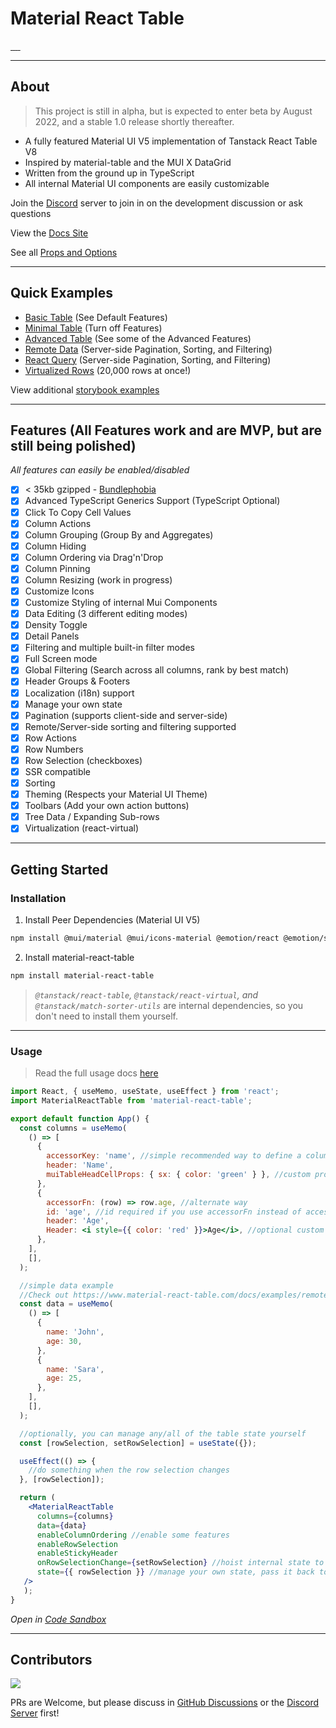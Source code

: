 # Material React Table

<a href="https://npmjs.com/package/material-react-table" target="_blank_">
  <img alt="" src="https://badgen.net/npm/v/material-react-table" />
</a>
<a href="https://npmjs.com/package/material-react-table" target="_blank_">
  <img alt="" src="https://img.shields.io/npm/dm/material-react-table.svg" />
</a>
<a href="https://bundlephobia.com/result?p=material-react-table" target="_blank_">
  <img alt="" src="https://badgen.net/bundlephobia/minzip/material-react-table@latest" />
</a>
<a href="https://github.com/KevinVandy/material-react-table" target="_blank_">
  <img alt="" src="https://img.shields.io/github/stars/KevinVandy/material-react-table.svg?style=social&label=Star" />
</a>
<a href="http://makeapullrequest.com" target="_blank_">
  <img alt="" src="https://img.shields.io/badge/PRs-welcome-brightgreen.svg?style=flat-square" />
</a>

---

## About

> This project is still in alpha, but is expected to enter beta by August 2022, and a stable 1.0 release shortly thereafter.

- A fully featured Material UI V5 implementation of Tanstack React Table V8
- Inspired by material-table and the MUI X DataGrid
- Written from the ground up in TypeScript
- All internal Material UI components are easily customizable

Join the [Discord](https://discord.gg/5wqyRx6fnm) server to join in on the development discussion or ask questions

View the [Docs Site](https://www.material-react-table.com/)

See all [Props and Options](https://www.material-react-table.com/docs/api)

---

## Quick Examples

 - [Basic Table](https://www.material-react-table.com/docs/examples/basic/) (See Default Features)
 - [Minimal Table](https://www.material-react-table.com/docs/examples/minimal/) (Turn off Features)
 - [Advanced Table](https://www.material-react-table.com/docs/examples/advanced/) (See some of the Advanced Features)
 - [Remote Data](https://www.material-react-table.com/docs/examples/remote/) (Server-side Pagination, Sorting, and Filtering)
 - [React Query](https://www.material-react-table.com/docs/examples/react-query/) (Server-side Pagination, Sorting, and Filtering)
 - [Virtualized Rows](https://www.material-react-table.com/docs/examples/virtualized/) (20,000 rows at once!)

View additional [storybook examples](https://www.material-react-table.dev/)

---

## Features (All Features work and are MVP, but are still being polished)

_All features can easily be enabled/disabled_

- [x] < 35kb gzipped - [Bundlephobia](https://bundlephobia.com/package/material-react-table)
- [x] Advanced TypeScript Generics Support (TypeScript Optional)
- [x] Click To Copy Cell Values
- [x] Column Actions
- [x] Column Grouping (Group By and Aggregates)
- [x] Column Hiding
- [x] Column Ordering via Drag'n'Drop
- [x] Column Pinning
- [x] Column Resizing (work in progress)
- [x] Customize Icons
- [x] Customize Styling of internal Mui Components
- [x] Data Editing (3 different editing modes)
- [x] Density Toggle
- [x] Detail Panels
- [x] Filtering and multiple built-in filter modes
- [x] Full Screen mode
- [x] Global Filtering (Search across all columns, rank by best match)
- [x] Header Groups & Footers
- [x] Localization (i18n) support
- [x] Manage your own state
- [x] Pagination (supports client-side and server-side)
- [x] Remote/Server-side sorting and filtering supported
- [x] Row Actions
- [x] Row Numbers
- [x] Row Selection (checkboxes)
- [x] SSR compatible
- [x] Sorting
- [x] Theming (Respects your Material UI Theme)
- [x] Toolbars (Add your own action buttons)
- [x] Tree Data / Expanding Sub-rows
- [x] Virtualization (react-virtual)

---

## Getting Started

### Installation

1. Install Peer Dependencies (Material UI V5)

```bash
npm install @mui/material @mui/icons-material @emotion/react @emotion/styled
```

2. Install material-react-table

```bash
npm install material-react-table
```

> _`@tanstack/react-table`, `@tanstack/react-virtual`, and `@tanstack/match-sorter-utils`_ are internal dependencies, so you don't need to install them yourself.

---

### Usage

> Read the full usage docs [here](https://www.material-react-table.com/docs/usage/)

```jsx
import React, { useMemo, useState, useEffect } from 'react';
import MaterialReactTable from 'material-react-table';

export default function App() {
  const columns = useMemo(
    () => [
      {
        accessorKey: 'name', //simple recommended way to define a column
        header: 'Name',
        muiTableHeadCellProps: { sx: { color: 'green' } }, //custom props
      },
      {
        accessorFn: (row) => row.age, //alternate way
        id: 'age', //id required if you use accessorFn instead of accessorKey
        header: 'Age',
        Header: <i style={{ color: 'red' }}>Age</i>, //optional custom markup
      },
    ],
    [],
  );

  //simple data example
  //Check out https://www.material-react-table.com/docs/examples/remote for a more realistic example
  const data = useMemo(
    () => [
      {
        name: 'John',
        age: 30,
      },
      {
        name: 'Sara',
        age: 25,
      },
    ],
    [],
  );

  //optionally, you can manage any/all of the table state yourself
  const [rowSelection, setRowSelection] = useState({});

  useEffect(() => {
    //do something when the row selection changes
  }, [rowSelection]);

  return (
    <MaterialReactTable 
      columns={columns} 
      data={data} 
      enableColumnOrdering //enable some features
      enableRowSelection 
      enableStickyHeader
      onRowSelectionChange={setRowSelection} //hoist internal state to your own state (optional)
      state={{ rowSelection }} //manage your own state, pass it back to the table (optional)
   />
   );
}
```

_Open in [Code Sandbox](https://codesandbox.io/s/simple-material-react-table-example-t5c3ji)_

---

## Contributors

<a href="https://github.com/kevinvandy/material-react-table/graphs/contributors">
  <img src="https://contrib.rocks/image?repo=kevinvandy/material-react-table" />
</a>

PRs are Welcome, but please discuss in [GitHub Discussions](https://github.com/KevinVandy/material-react-table/discussions) or the [Discord Server](https://discord.gg/5wqyRx6fnm) first!

